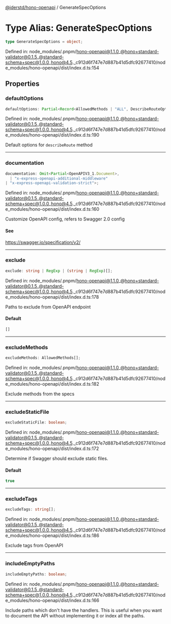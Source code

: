[@jderstd/hono-openapi](../README.md) / GenerateSpecOptions

# Type Alias: GenerateSpecOptions

```ts
type GenerateSpecOptions = object;
```

Defined in: node\_modules/.pnpm/hono-openapi@1.1.0\_@hono+standard-validator@0.1.5\_@standard-schema+spec@1.0.0\_hono@4.5.\_c912d6f747e7d887b41d5dfc92677410/node\_modules/hono-openapi/dist/index.d.ts:154

## Properties

### defaultOptions

```ts
defaultOptions: Partial<Record<AllowedMethods | "ALL", DescribeRouteOptions>>;
```

Defined in: node\_modules/.pnpm/hono-openapi@1.1.0\_@hono+standard-validator@0.1.5\_@standard-schema+spec@1.0.0\_hono@4.5.\_c912d6f747e7d887b41d5dfc92677410/node\_modules/hono-openapi/dist/index.d.ts:190

Default options for `describeRoute` method

***

### documentation

```ts
documentation: Omit<Partial<OpenAPIV3_1.Document>, 
  | "x-express-openapi-additional-middleware"
| "x-express-openapi-validation-strict">;
```

Defined in: node\_modules/.pnpm/hono-openapi@1.1.0\_@hono+standard-validator@0.1.5\_@standard-schema+spec@1.0.0\_hono@4.5.\_c912d6f747e7d887b41d5dfc92677410/node\_modules/hono-openapi/dist/index.d.ts:160

Customize OpenAPI config, refers to Swagger 2.0 config

#### See

https://swagger.io/specification/v2/

***

### exclude

```ts
exclude: string | RegExp | (string | RegExp)[];
```

Defined in: node\_modules/.pnpm/hono-openapi@1.1.0\_@hono+standard-validator@0.1.5\_@standard-schema+spec@1.0.0\_hono@4.5.\_c912d6f747e7d887b41d5dfc92677410/node\_modules/hono-openapi/dist/index.d.ts:178

Paths to exclude from OpenAPI endpoint

#### Default

```ts
[]
```

***

### excludeMethods

```ts
excludeMethods: AllowedMethods[];
```

Defined in: node\_modules/.pnpm/hono-openapi@1.1.0\_@hono+standard-validator@0.1.5\_@standard-schema+spec@1.0.0\_hono@4.5.\_c912d6f747e7d887b41d5dfc92677410/node\_modules/hono-openapi/dist/index.d.ts:182

Exclude methods from the specs

***

### excludeStaticFile

```ts
excludeStaticFile: boolean;
```

Defined in: node\_modules/.pnpm/hono-openapi@1.1.0\_@hono+standard-validator@0.1.5\_@standard-schema+spec@1.0.0\_hono@4.5.\_c912d6f747e7d887b41d5dfc92677410/node\_modules/hono-openapi/dist/index.d.ts:172

Determine if Swagger should exclude static files.

#### Default

```ts
true
```

***

### excludeTags

```ts
excludeTags: string[];
```

Defined in: node\_modules/.pnpm/hono-openapi@1.1.0\_@hono+standard-validator@0.1.5\_@standard-schema+spec@1.0.0\_hono@4.5.\_c912d6f747e7d887b41d5dfc92677410/node\_modules/hono-openapi/dist/index.d.ts:186

Exclude tags from OpenAPI

***

### includeEmptyPaths

```ts
includeEmptyPaths: boolean;
```

Defined in: node\_modules/.pnpm/hono-openapi@1.1.0\_@hono+standard-validator@0.1.5\_@standard-schema+spec@1.0.0\_hono@4.5.\_c912d6f747e7d887b41d5dfc92677410/node\_modules/hono-openapi/dist/index.d.ts:166

Include paths which don't have the handlers.
This is useful when you want to document the
API without implementing it or index all the paths.
